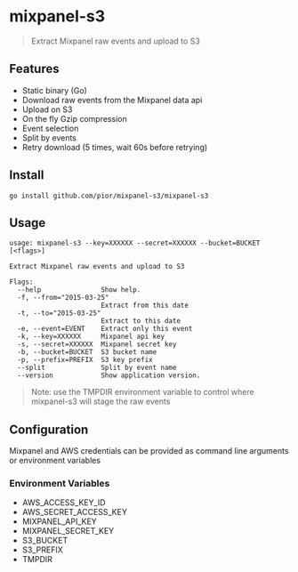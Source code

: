 # mixpanel-s3

> Extract Mixpanel raw events and upload to S3

## Features

- Static binary (Go)
- Download raw events from the Mixpanel data api
- Upload on S3
- On the fly Gzip compression
- Event selection
- Split by events
- Retry download (5 times, wait 60s before retrying)

## Install

    go install github.com/pior/mixpanel-s3/mixpanel-s3

## Usage

    usage: mixpanel-s3 --key=XXXXXX --secret=XXXXXX --bucket=BUCKET [<flags>]

    Extract Mixpanel raw events and upload to S3

    Flags:
      --help               Show help.
      -f, --from="2015-03-25"  
                           Extract from this date
      -t, --to="2015-03-25"  
                           Extract to this date
      -e, --event=EVENT    Extract only this event
      -k, --key=XXXXXX     Mixpanel api key
      -s, --secret=XXXXXX  Mixpanel secret key
      -b, --bucket=BUCKET  S3 bucket name
      -p, --prefix=PREFIX  S3 key prefix
      --split              Split by event name
      --version            Show application version.

> Note: use the TMPDIR environment variable to control where mixpanel-s3 will
> stage the raw events

## Configuration

Mixpanel and AWS credentials can be provided as command line arguments or environment variables

### Environment Variables

- AWS_ACCESS_KEY_ID
- AWS_SECRET_ACCESS_KEY
- MIXPANEL_API_KEY
- MIXPANEL_SECRET_KEY
- S3_BUCKET
- S3_PREFIX
- TMPDIR
